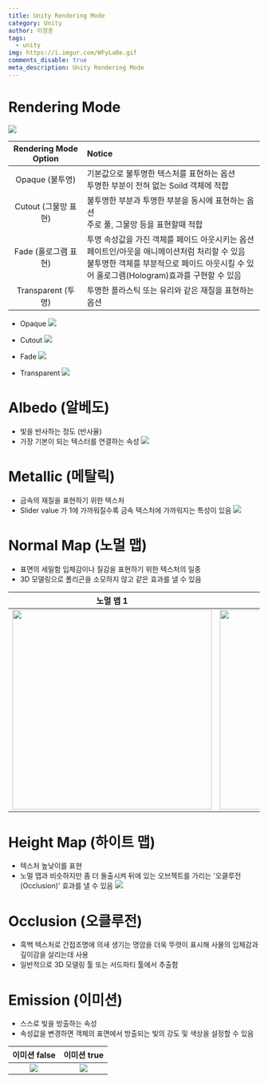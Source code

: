 ```yaml
---
title: Unity Rendering Mode
category: Unity
author: 이정훈
tags:
  - unity
img: https://i.imgur.com/WFyLaBe.gif
comments_disable: true
meta_description: Unity Rendering Mode
---
```


# Rendering Mode

![](https://i.imgur.com/l6LMLai.png)

|Rendering Mode Option|Notice|
|:--:|:--|
|Opaque (불투명)|기본값으로 불투명한 텍스처를 표현하는 옵션<br>투명한 부분이 전혀 없는 Soild 객체에 적합|
|Cutout (그물망 표현)|불투명한 부분과 투명한 부분을 동시에 표현하는 옵션<br>주로 풀, 그물망 등을 표현할때 적합|
|Fade (홀로그램 표현)|투명 속성값을 가진 객체를 페이드 아웃시키는 옵션<br>페이트인/아웃을 애니메이션처럼 처리할 수 있음<br>불투명한 객체를 부분적으로 페이드 아웃시킬 수 있어 홀로그램(Hologram)효과를 구현할 수 있음|
|Transparent (투명)|투명한 플라스틱 또는 유리와 같은 재질을 표현하는 옵션|

- Opaque
![](https://i.imgur.com/92Dh5Iq.jpg)

- Cutout
![](https://i.imgur.com/Pl452Iw.png)

- Fade
![](https://i.imgur.com/XNKft8u.jpg)

- Transparent
![](https://i.imgur.com/lsGCbZP.jpg)


# Albedo (알베도)
- 빛을 반사하는 정도 (반사율)
- 가장 기본이 되는 텍스터를 연결하는 속성
![](https://i.imgur.com/T3kIYMy.png)

# Metallic (메탈릭)
- 금속의 재질을 표현하기 위한 텍스처
- Slider value 가 1에 가까워질수록 금속 텍스처에 가까워지는 특성이 있음
![](https://i.imgur.com/WFyLaBe.gif)

# Normal Map (노멀 맵)
- 표면의 세밀함 입체감이나 질감을 표현하기 위한 텍스처의 일종
- 3D 모델링으로 폴리곤을 소모하지 않고 같은 효과를 낼 수 있음

|노멀 맵 1|노멀 맵 10|
|:--:|:--:|
|<img src="https://i.imgur.com/VdXmiVv.png" width="400">|<img src="https://i.imgur.com/nv6xSWo.png" width="400">|


# Height Map (하이트 맵)
- 텍스처 높낮이를 표현
- 노멀 맵과 비슷하지만 좀 더 돌출시켜 뒤에 있는 오브젝트를 가리는 '오클루전(Occlusion)' 효과를 낼 수 있음
![](https://i.imgur.com/sGnUD4A.png)

# Occlusion (오클루전)
- 흑백 텍스처로 간접조명에 의새 생기는 명암을 더욱 뚜렷이 표시해 사물의 입체감과 깊이감을 살리는데 사용
- 일반적으로 3D 모델링 툴 또는 서드파티 툴에서 추출함

# Emission (이미션)
- 스스로 빛을 방출하는 속성
- 속성값을 변경하면 객체의 표면에서 방출되는 빛의 강도 및 색상을 설정할 수 있음

|이미션 false|이미션 true|
|:--:|:--:|
|![](https://i.imgur.com/AjPd7zr.png)|![](https://i.imgur.com/ytOx2sR.png)|

